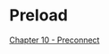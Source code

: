 # Preload


[Chapter 10 - Preconnect](https://github.com/code-mattclaffey/performance-kit/tree/master/10-preconnect/readme.md)
